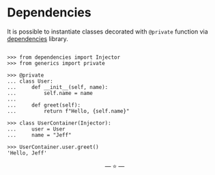 # Dependencies

It is possible to instantiate classes decorated with `@private` function via
[dependencies](https://proofit404.github.io/dependencies/) library.

```pycon

>>> from dependencies import Injector
>>> from generics import private

>>> @private
... class User:
...     def __init__(self, name):
...         self.name = name
...
...     def greet(self):
...         return f"Hello, {self.name}"

>>> class UserContainer(Injector):
...     user = User
...     name = "Jeff"

>>> UserContainer.user.greet()
'Hello, Jeff'

```

<p align="center">&mdash; ⭐ &mdash;</p>

